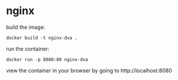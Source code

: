 # nginx

build the image:

```
docker build -t nginx-dva .
```

run the container:

```
docker run -p 8080:80 nginx-dva
```

view the container in your browser by going to http://localhost:8080

